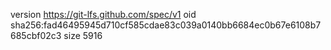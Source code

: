 version https://git-lfs.github.com/spec/v1
oid sha256:fad46495945d710cf585cdae83c039a0140bb6684ec0b67e6108b7685cbf02c3
size 5916
